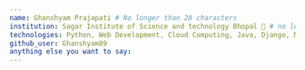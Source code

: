 ```yaml
---
name: Ghanshyam Prajapati # No longer than 28 characters
institution: Sagar Institute of Science and technology Bhopal 🚩 # no longer than 58 characters
technologies: Python, Web Development, Cloud Computing, Java, Django, MySQL
github_user: Ghanshyam89
anything else you want to say: 
---
```


